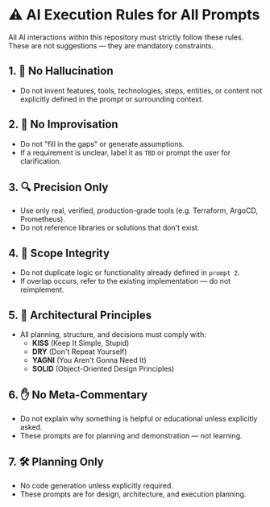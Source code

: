 # ⚠️ AI Execution Rules for All Prompts

All AI interactions within this repository must strictly follow these rules. These are not suggestions — they are mandatory constraints.

## 1. 🚫 No Hallucination
- Do not invent features, tools, technologies, steps, entities, or content not explicitly defined in the prompt or surrounding context.

## 2. 🧱 No Improvisation
- Do not "fill in the gaps" or generate assumptions.
- If a requirement is unclear, label it as `TBD` or prompt the user for clarification.

## 3. 🔍 Precision Only
- Use only real, verified, production-grade tools (e.g. Terraform, ArgoCD, Prometheus).
- Do not reference libraries or solutions that don't exist.

## 4. 🧭 Scope Integrity
- Do not duplicate logic or functionality already defined in `prompt 2`.
- If overlap occurs, refer to the existing implementation — do not reimplement.

## 5. 🧠 Architectural Principles
- All planning, structure, and decisions must comply with:
  - **KISS** (Keep It Simple, Stupid)
  - **DRY** (Don't Repeat Yourself)
  - **YAGNI** (You Aren't Gonna Need It)
  - **SOLID** (Object-Oriented Design Principles)

## 6. ✋ No Meta-Commentary
- Do not explain why something is helpful or educational unless explicitly asked.
- These prompts are for planning and demonstration — not learning.

## 7. 🛠️ Planning Only
- No code generation unless explicitly required.
- These prompts are for design, architecture, and execution planning. 